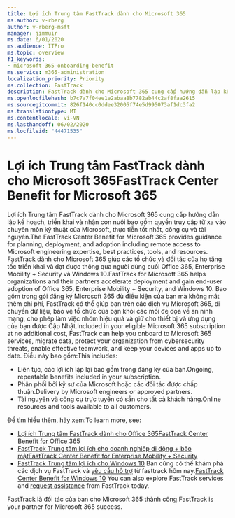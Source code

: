 ```yaml
---
title: Lợi ích Trung tâm FastTrack dành cho Microsoft 365
ms.author: v-rberg
author: v-rberg-msft
manager: jimmuir
ms.date: 6/01/2020
ms.audience: ITPro
ms.topic: overview
f1_keywords:
- microsoft-365-onboarding-benefit
ms.service: m365-administration
localization_priority: Priority
ms.collection: FastTrack
description: FastTrack dành cho Microsoft 365 cung cấp hướng dẫn lập kế hoạch, triển khai và nhận con nuôi bao gồm cả truy cập từ xa vào chuyên môn kỹ thuật của Microsoft, thực tiễn tốt nhất, công cụ và tài nguyên. FastTrack dành cho Microsoft 365 giúp các tổ chức và đối tác của họ đẩy nhanh triển khai và nhận được thông qua người dùng cuối Office 365, Windows 10 và Enterprise Mobility + Security.
ms.openlocfilehash: b7c7a7f04ee1e2abaa8b7782ab44c2af8faa2615
ms.sourcegitcommit: 826f140cc0ddee32005f74e5d995073af1dc3fa2
ms.translationtype: MT
ms.contentlocale: vi-VN
ms.lasthandoff: 06/02/2020
ms.locfileid: "44471535"
---
```

# <a name="fasttrack-center-benefit-for-microsoft-365"></a><span data-ttu-id="6954f-104">Lợi ích Trung tâm FastTrack dành cho Microsoft 365</span><span class="sxs-lookup"><span data-stu-id="6954f-104">FastTrack Center Benefit for Microsoft 365</span></span>

<span data-ttu-id="6954f-105">Lợi ích Trung tâm FastTrack dành cho Microsoft 365 cung cấp hướng dẫn lập kế hoạch, triển khai và nhận con nuôi bao gồm quyền truy cập từ xa vào chuyên môn kỹ thuật của Microsoft, thực tiễn tốt nhất, công cụ và tài nguyên.</span><span class="sxs-lookup"><span data-stu-id="6954f-105">The FastTrack Center Benefit for Microsoft 365 provides guidance for planning, deployment, and adoption including remote access to Microsoft engineering expertise, best practices, tools, and resources.</span></span> <span data-ttu-id="6954f-106">FastTrack dành cho Microsoft 365 giúp các tổ chức và đối tác của họ tăng tốc triển khai và đạt được thông qua người dùng cuối Office 365, Enterprise Mobility + Security và Windows 10.</span><span class="sxs-lookup"><span data-stu-id="6954f-106">FastTrack for Microsoft 365 helps organizations and their partners accelerate deployment and gain end-user adoption of Office 365, Enterprise Mobility + Security, and Windows 10.</span></span> <span data-ttu-id="6954f-107">Bao gồm trong gói đăng ký Microsoft 365 đủ điều kiện của bạn mà không mất thêm chi phí, FastTrack có thể giúp bạn trên các dịch vụ Microsoft 365, di chuyển dữ liệu, bảo vệ tổ chức của bạn khỏi các mối đe dọa về an ninh mạng, cho phép làm việc nhóm hiệu quả và giữ cho thiết bị và ứng dụng của bạn được Cập Nhật.</span><span class="sxs-lookup"><span data-stu-id="6954f-107">Included in your eligible Microsoft 365 subscription at no additional cost, FastTrack can help you onboard to Microsoft 365 services, migrate data, protect your organization from cybersecurity threats, enable effective teamwork, and keep your devices and apps up to date.</span></span> <span data-ttu-id="6954f-108">Điều này bao gồm:</span><span class="sxs-lookup"><span data-stu-id="6954f-108">This includes:</span></span>

- <span data-ttu-id="6954f-109">Liên tục, các lợi ích lặp lại bao gồm trong đăng ký của bạn.</span><span class="sxs-lookup"><span data-stu-id="6954f-109">Ongoing, repeatable benefits included in your subscription.</span></span>
- <span data-ttu-id="6954f-110">Phân phối bởi kỹ sư của Microsoft hoặc các đối tác được chấp thuận.</span><span class="sxs-lookup"><span data-stu-id="6954f-110">Delivery by Microsoft engineers or approved partners.</span></span>
- <span data-ttu-id="6954f-111">Tài nguyên và công cụ trực tuyến có sẵn cho tất cả khách hàng.</span><span class="sxs-lookup"><span data-stu-id="6954f-111">Online resources and tools available to all customers.</span></span>
  
<span data-ttu-id="6954f-112">Để tìm hiểu thêm, hãy xem:</span><span class="sxs-lookup"><span data-stu-id="6954f-112">To learn more, see:</span></span>

- [<span data-ttu-id="6954f-113">Lợi ích Trung tâm FastTrack dành cho Office 365</span><span class="sxs-lookup"><span data-stu-id="6954f-113">FastTrack Center Benefit for Office 365</span></span>](O365-fasttrack-benefit-for-office-365.md) 
- [<span data-ttu-id="6954f-114">FastTrack Trung tâm lợi ích cho doanh nghiệp di động + bảo mật</span><span class="sxs-lookup"><span data-stu-id="6954f-114">FastTrack Center Benefit for Enterprise Mobility + Security</span></span>](EMS-fasttrack-benefit-for-EMS.md)
- <span data-ttu-id="6954f-115">[FastTrack Trung tâm lợi ích cho Windows 10](Win-10-fasttrack-benefit-for-Windows-10.md) Bạn cũng có thể khám phá các dịch vụ FastTrack và [yêu cầu hỗ trợ](https://go.microsoft.com/fwlink/p/?LinkId=2003903) từ fasttrack hôm nay.</span><span class="sxs-lookup"><span data-stu-id="6954f-115">[FastTrack Center Benefit for Windows 10](Win-10-fasttrack-benefit-for-Windows-10.md) You can also explore FastTrack services and [request assistance](https://go.microsoft.com/fwlink/p/?LinkId=2003903) from FastTrack today.</span></span>

<span data-ttu-id="6954f-116">FastTrack là đối tác của bạn cho Microsoft 365 thành công.</span><span class="sxs-lookup"><span data-stu-id="6954f-116">FastTrack is your partner for Microsoft 365 success.</span></span>
  